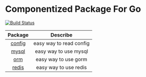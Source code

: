 # Componentized Package For Go

[![Build Status](https://github.com/wwwangxc/go-pkg/workflows/Tests/badge.svg?branch=main)](https://github.com/wwwangxc/go-pkg/actions?query=branch%3Amain)

| Package | Describe |
| :---:| :---: |
| [config](config/README.md) | easy way to read config |
| [mysql](mysql/README.md) | easy way to use mysql |
| [orm](orm/README.md) | easy way to use gorm |
| [redis](redis/README.md) | easy way to use redis |
